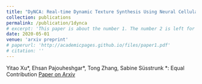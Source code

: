```yaml
---
title: "DyNCA: Real-time Dynamic Texture Synthesis Using Neural Cellular Automata"
collection: publications
permalink: /publication/1dynca
# excerpt: 'This paper is about the number 1. The number 2 is left for future work.'
date: 2020-05-01
venue: 'arxiv preprint'
# paperurl: 'http://academicpages.github.io/files/paper1.pdf'
# citation: ''
---
```

Yitao Xu*, Ehsan Pajouheshgar*, Tong Zhang, Sabine Süsstrunk
*: Equal Contribution
[Paper on Arxiv](https://arxiv.org/abs/2211.11417)
